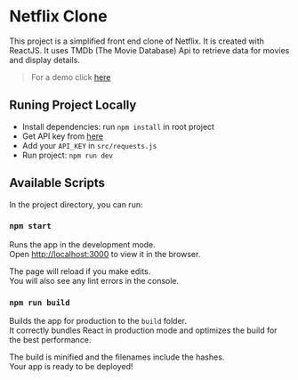 # Netflix Clone

This project is a simplified front end clone of Netflix. It is created with ReactJS. It uses 
TMDb (The Movie Database) Api to retrieve data for movies and display details.

> For a demo click [here](https://netflix-clone-987e6.web.app/)
 
## Runing Project Locally
- Install dependencies: run `npm install` in root project
- Get API key from [here](https://www.themoviedb.org/documentation/api)
- Add your `API_KEY` in `src/requests.js`
- Run project: `npm run dev`

## Available Scripts

In the project directory, you can run:

### `npm start`

Runs the app in the development mode.\
Open [http://localhost:3000](http://localhost:3000) to view it in the browser.

The page will reload if you make edits.\
You will also see any lint errors in the console.

### `npm run build`

Builds the app for production to the `build` folder.\
It correctly bundles React in production mode and optimizes the build for the best performance.

The build is minified and the filenames include the hashes.\
Your app is ready to be deployed!